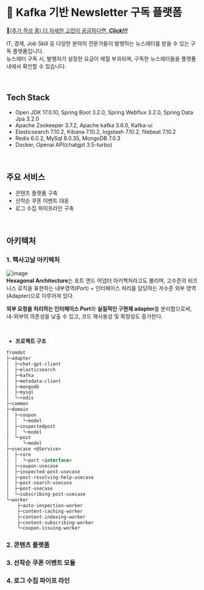 # 📰 Kafka 기반 Newsletter 구독 플랫폼
🔗[(추가 작성 중) 더 자세한 고민이 궁금하다면, ***Click!!!***](https://iamheaming.notion.site/from-f60fba4d0ebc49b98801a21e18fb22ae) 

IT, 경제, Job Skill 등 다양한 분야의 전문가들이 발행하는 뉴스레터를 받을 수 있는 구독 플랫폼입니다. <br/>
뉴스레터 구독 시, 발행자가 설정한 요금이 매월 부과되며, 구독한 뉴스레터들을 플랫폼 내에서 확인할 수 있습니다. 

<br/>

## Tech Stack
- Open JDK 17.0.10, Spring Boot 3.2.0, Spring Webflux 3.2.0, Spring Data Jpa 3.2.0
- Apache Zookeeper 3.7.2, Apache kafka 3.6.0, Kafka-ui
- Elasticsearch 7.10.2, Kibana 7.10.2, logstash 7.10.2, filebeat 7.10.2
- Redis 6.0.2, MySql 8.0.35, MongoDB 7.0.3
- Docker, Openai API(chatgpt 3.5-turbo)

<br/>

## 주요 서비스
- 콘텐츠 플랫폼 구축
- 선착순 쿠폰 이벤트 대응
- 로그 수집 파이프라인 구축

<br/>

## 아키텍처

### 1. 헥사고날 아키텍처
![image](https://github.com/user-attachments/assets/7acce95d-c559-414e-aadb-ee70e397f826)
<br/>
**Hexagonal Architecture**는 포트 앤드 어댑터 아키첵처라고도 불리며, 고수준의 비즈니스 로직을 표현하는 내부영역(Port) + 인터페이스 처리를 담당하는 저수준 외부 영역(Adapter)으로 이루어져 있다. 

**외부 요청을 처리하는 인터페이스 Port**와 **실질적인 구현체 adapter**를 분리함으로써, 내-외부의 의존성을 낮출 수 있고, 코드 재사용성 및 확장성도 증가한다.

<br/>

- **프로젝트 구조**

```markdown
fromdot
├─adapter
│  ├─chat-gpt-client
│  ├─elasticsearch
│  ├─kafka
│  ├─metadata-client
│  ├─mongodb
│  ├─mysql
│  └─redis
├─common
├─domain
│  ├─coupon
│  │  └─model
│  ├─inspectedpost
│  │  └─model
│  └─post
│     └─model
├─usecase <@Service>
│  ├─core
│  │  └─port <interface> 
│  ├─coupon-usecase 
│  ├─inspected-post-usecase
│  ├─post-resolving-help-usecase
│  ├─post-search-usecase
│  ├─post-usecase
│  └─subscribing-post-usecase
└─worker
    ├─auto-inspection-worker
    ├─content-caching-worker
    ├─content-indexing-worker
    ├─content-subscribing-worker
    └─coupon-issuing-worker
```
### 2. 콘텐츠 플랫폼

### 3. 선착순 쿠폰 이벤트 모듈

### 4. 로그 수집 파이프 라인
